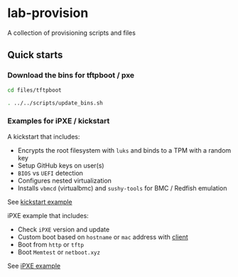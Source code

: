 # lab-provision

A collection of provisioning scripts and files

## Quick starts

### Download the bins for tftpboot / pxe

```sh
cd files/tftpboot

. ../../scripts/update_bins.sh
```

### Examples for iPXE / kickstart

A kickstart that includes:

- Encrypts the root filesystem with `luks` and binds to a TPM with a random key
- Setup GitHub keys on user(s)
- `BIOS` vs `UEFI` detection
- Configures nested virtualization
- Installs `vbmcd` (virtualbmc) and `sushy-tools` for BMC / Redfish emulation

See [kickstart example](files/tftpboot/install/ks/ks-fedora-server.cfg)

iPXE example that includes:

- Check `iPXE` version and update
- Custom boot based on `hostname` or `mac` address with [client](files/tftpboot/boot.ipxe.cfg)
- Boot from `http` or `tftp`
- Boot `Memtest` or `netboot.xyz`

See [iPXE example](files/tftpboot/boot.ipxe)
